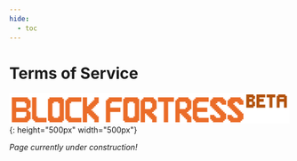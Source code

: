 ```yaml
---
hide:
  - toc
---
```


# Terms of Service

![](../../img/BlockFortress_February.png){: height="500px" width="500px"}

*Page currently under construction!*
